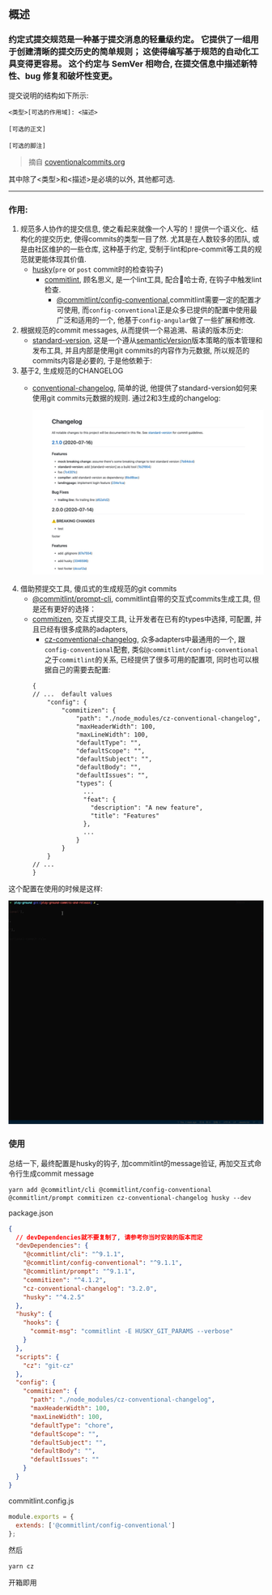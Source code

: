 ## 概述

### 约定式提交规范是一种基于提交消息的轻量级约定。 它提供了一组用于创建清晰的提交历史的简单规则； 这使得编写基于规范的自动化工具变得更容易。 这个约定与 SemVer 相吻合,  在提交信息中描述新特性、bug 修复和破坏性变更。

提交说明的结构如下所示:

```
<类型>[可选的作用域]: <描述>

[可选的正文]

[可选的脚注]
```
> 摘自 [coventionalcommits.org](https://www.conventionalcommits.org/en/v1.0.0/)

其中除了<类型>和<描述>是必填的以外, 其他都可选.

---

### 作用:

1. 规范多人协作的提交信息, 使之看起来就像一个人写的！提供一个语义化、结构化的提交历史, 使得commits的类型一目了然. 尤其是在人数较多的团队, 或是由社区维护的一些仓库, 这种基于约定, 受制于lint和pre-commit等工具的规范就更能体现其价值.
    - [husky](https://github.com/typicode/husky)(`pre` or `post` commit时的检查钩子)
      - [commitlint](https://github.com/conventional-changelog/commitlint#cli),  顾名思义, 是一个lint工具, 配合🐶哈士奇, 在钩子中触发lint检查.
        - [@commitlint/config-conventional](https://github.com/conventional-changelog/commitlint/tree/master/%40commitlint/config-conventional),commitlint需要一定的配置才可使用, 而`config-conventional`正是众多已提供的配置中使用最广泛和适用的一个, 他基于`config-angular`做了一些扩展和修改.
2. 根据规范的commit messages, 从而提供一个易追溯、易读的版本历史:
    - [standard-version](https://github.com/conventional-changelog/standard-version), 这是一个遵从[semanticVersion](https://semver.org/)版本策略的版本管理和发布工具, 并且内部是使用git commits的内容作为元数据, 所以规范的commits内容是必要的, 于是他依赖于:
3. 基于2, 生成规范的CHANGELOG
    - [conventional-changelog](https://github.com/conventional-changelog/conventional-changelog), 简单的说, 他提供了standard-version如何来使用git commits元数据的规则.
    通过2和3生成的changelog:

      ![image](https://github.com/MrCuriosity/blog/blob/master/images/fake-change-log-1.jpg)
4. 借助预提交工具, 傻瓜式的生成规范的git commits
    - [@commitlint/prompt-cli](https://github.com/conventional-changelog/commitlint/tree/master/@commitlint/prompt-cli), commitlint自带的交互式commits生成工具, 但是还有更好的选择：
    - [commitizen](https://github.com/commitizen/cz-cli), 交互式提交工具, 让开发者在已有的types中选择, 可配置, 并且已经有很多成熟的adapters,
      - [cz-conventional-changelog](https://github.com/commitizen/cz-conventional-changelog), 众多adapters中最通用的一个, 跟`config-conventional`配套, 类似`@commitlint/config-conventional`之于`commitlint`的关系, 已经提供了很多可用的配置项, 同时也可以根据自己的需要去配置:
      ```
      {
      // ...  default values
          "config": {
              "commitizen": {
                  "path": "./node_modules/cz-conventional-changelog",
                  "maxHeaderWidth": 100,
                  "maxLineWidth": 100,
                  "defaultType": "",
                  "defaultScope": "",
                  "defaultSubject": "",
                  "defaultBody": "",
                  "defaultIssues": "",
                  "types": {
                    ...
                    "feat": {
                      "description": "A new feature",
                      "title": "Features"
                    },
                    ...
                  }
              }
          }
      // ...
      }
      ```
这个配置在使用的时候是这样:

![image](https://github.com/MrCuriosity/blog/blob/master/images/yarn-cz-2.gif)

### 使用
总结一下, 最终配置是husky的钩子, 加commitlint的message验证, 再加交互式命令行生成commit message
```
yarn add @commitlint/cli @commitlint/config-conventional @commitlint/prompt commitizen cz-conventional-changelog husky --dev
```

package.json

```json
{
  // devDependencies就不要复制了, 请参考你当时安装的版本而定
  "devDependencies": {
    "@commitlint/cli": "^9.1.1",
    "@commitlint/config-conventional": "^9.1.1",
    "@commitlint/prompt": "^9.1.1",
    "commitizen": "^4.1.2",
    "cz-conventional-changelog": "3.2.0",
    "husky": "^4.2.5"
  },
  "husky": {
    "hooks": {
      "commit-msg": "commitlint -E HUSKY_GIT_PARAMS --verbose"
    }
  },
  "scripts": {
    "cz": "git-cz"
  },
  "config": {
    "commitizen": {
      "path": "./node_modules/cz-conventional-changelog",
      "maxHeaderWidth": 100,
      "maxLineWidth": 100,
      "defaultType": "chore",
      "defaultScope": "",
      "defaultSubject": "",
      "defaultBody": "",
      "defaultIssues": ""
    }
  }
}
```

commitlint.config.js
```javascript
module.exports = {
  extends: ['@commitlint/config-conventional']
};
```

然后
```
yarn cz
```
开箱即用
